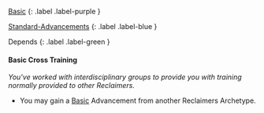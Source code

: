 
[Basic](Game/Basic-List)
{: .label .label-purple }

[Standard-Advancements](Game/Standard-Advancements)
{: .label .label-blue }

Depends
{: .label .label-green }
#### Basic Cross Training
*You've worked with interdisciplinary groups to provide you with training normally provided to other Reclaimers.*
* You may gain a [Basic](Game/Progress#Basic) Advancement from another Reclaimers Archetype.

